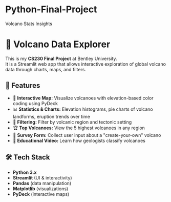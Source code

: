 # Python-Final-Project
Volcano Stats Insights

# 🌋 Volcano Data Explorer

This is my **CS230 Final Project** at Bentley University.  
It is a Streamlit web app that allows interactive exploration of global volcano data through charts, maps, and filters.

## 🚀 Features
- 📍 **Interactive Map:** Visualize volcanoes with elevation-based color coding using PyDeck  
- 📊 **Statistics & Charts:** Elevation histograms, pie charts of volcano landforms, eruption trends over time  
- 🔎 **Filtering:** Filter by volcanic region and tectonic setting  
- 🏆 **Top Volcanoes:** View the 5 highest volcanoes in any region  
- 📝 **Survey Form:** Collect user input about a "create-your-own" volcano  
- 🎥 **Educational Video:** Learn how geologists classify volcanoes  

## 🛠 Tech Stack
- **Python 3.x**
- **Streamlit** (UI & interactivity)
- **Pandas** (data manipulation)
- **Matplotlib** (visualizations)
- **PyDeck** (interactive maps)
